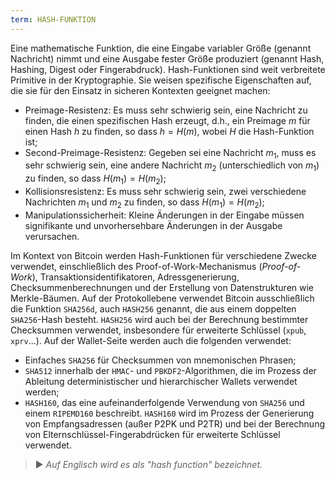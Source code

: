 ```yaml
---
term: HASH-FUNKTION
---
```


Eine mathematische Funktion, die eine Eingabe variabler Größe (genannt Nachricht) nimmt und eine Ausgabe fester Größe produziert (genannt Hash, Hashing, Digest oder Fingerabdruck). Hash-Funktionen sind weit verbreitete Primitive in der Kryptographie. Sie weisen spezifische Eigenschaften auf, die sie für den Einsatz in sicheren Kontexten geeignet machen:
* Preimage-Resistenz: Es muss sehr schwierig sein, eine Nachricht zu finden, die einen spezifischen Hash erzeugt, d.h., ein Preimage $m$ für einen Hash $h$ zu finden, so dass $h = H(m)$, wobei $H$ die Hash-Funktion ist;
* Second-Preimage-Resistenz: Gegeben sei eine Nachricht $m_1$, muss es sehr schwierig sein, eine andere Nachricht $m_2$ (unterschiedlich von $m_1$) zu finden, so dass $H(m_1) = H(m_2)$;
* Kollisionsresistenz: Es muss sehr schwierig sein, zwei verschiedene Nachrichten $m_1$ und $m_2$ zu finden, so dass $H(m_1) = H(m_2)$;
* Manipulationssicherheit: Kleine Änderungen in der Eingabe müssen signifikante und unvorhersehbare Änderungen in der Ausgabe verursachen.

Im Kontext von Bitcoin werden Hash-Funktionen für verschiedene Zwecke verwendet, einschließlich des Proof-of-Work-Mechanismus (*Proof-of-Work*), Transaktionsidentifikatoren, Adressgenerierung, Checksummenberechnungen und der Erstellung von Datenstrukturen wie Merkle-Bäumen. Auf der Protokollebene verwendet Bitcoin ausschließlich die Funktion `SHA256d`, auch `HASH256` genannt, die aus einem doppelten `SHA256`-Hash besteht. `HASH256` wird auch bei der Berechnung bestimmter Checksummen verwendet, insbesondere für erweiterte Schlüssel (`xpub`, `xprv`...). Auf der Wallet-Seite werden auch die folgenden verwendet:
* Einfaches `SHA256` für Checksummen von mnemonischen Phrasen;
* `SHA512` innerhalb der `HMAC`- und `PBKDF2`-Algorithmen, die im Prozess der Ableitung deterministischer und hierarchischer Wallets verwendet werden;
* `HASH160`, das eine aufeinanderfolgende Verwendung von `SHA256` und einem `RIPEMD160` beschreibt. `HASH160` wird im Prozess der Generierung von Empfangsadressen (außer P2PK und P2TR) und bei der Berechnung von Elternschlüssel-Fingerabdrücken für erweiterte Schlüssel verwendet.

> ► *Auf Englisch wird es als "hash function" bezeichnet.*